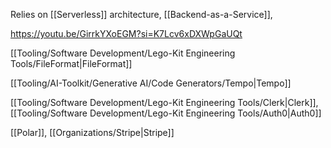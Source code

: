 
Relies on [[Serverless]] architecture, [[Backend-as-a-Service]], 

https://youtu.be/GirrkYXoEGM?si=K7Lcv6xDXWpGaUQt

[[Tooling/Software Development/Lego-Kit Engineering Tools/FileFormat|FileFormat]]

[[Tooling/AI-Toolkit/Generative AI/Code Generators/Tempo|Tempo]]

[[Tooling/Software Development/Lego-Kit Engineering Tools/Clerk|Clerk]], [[Tooling/Software Development/Lego-Kit Engineering Tools/Auth0|Auth0]]

[[Polar]], [[Organizations/Stripe|Stripe]]



